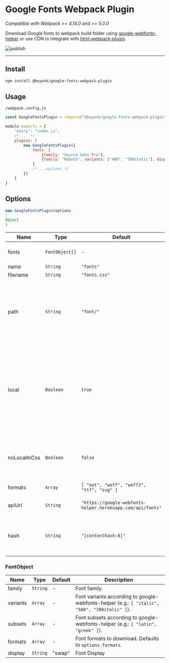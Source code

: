 # Google Fonts Webpack Plugin

*Compatible with Webpack >= 4.14.0 and >= 5.0.0*

Download Google fonts to webpack build folder
using [google-webfonts-helper](https://github.com/majodev/google-webfonts-helper) or use CDN to integrate
with [html-webpack-plugin](https://github.com/jantimon/html-webpack-plugin).

![publish](https://github.com/beyonk-adventures/google-fonts-webpack-plugin/workflows/publish/badge.svg)

---

## Install

```bash
npm install @beyonk/google-fonts-webpack-plugin
```

## Usage

`/webpack.config.js`

```js
const GoogleFontsPlugin = require("@beyonk/google-fonts-webpack-plugin")

module.exports = {
    "entry": "index.js",
    /* ... */
    plugins: [
        new GoogleFontsPlugin({
            fonts: [
                {family: "Source Sans Pro"},
                {family: "Roboto", variants: ["400", "700italic"], display: "block"}
            ]
            /* ...options */
        })
    ]
}
```

## Options

```js
new GoogleFontsPlugin(options
:
Object
)
```

| Name         |Type| Default                                                    |Description|
|--------------|----|------------------------------------------------------------|-----------|
| fonts        |`FontObject[]`| -                                                          |Configuration generated by [Fontello.com](https://fontello.com).
| name         |`String`| `"fonts"`                                                  |Module name.
| filename     |`String`| `"fonts.css"`                                              |Css file name.
| path         |`String`| `"font/"`                                                  |Relative path to fonts directory. If path is `undefined` fonts are not downloaded, the css file is generated with Google hosted font files.
| local        |`Boolean`| `true`                                                     |Whether to use google-webfonts-helper API or just link to Google Fonts hosted css. If this option is set to false this plugin just adds the css url to html-webpack-plugin (if present).
| noLocalInCss |`Boolean`| `false`                                                    |Whether to prepend `local(FontName)` expression before font files in CSS file ([see MDN](https://developer.mozilla.org/en-US/docs/Web/CSS/@font-face/src)).
| formats      |`Array`| `[ "eot", "woff", "woff2", "ttf", "svg" ]`                 |Font formats to download.
| apiUrl       |`String`| `"https://google-webfonts-helper.herokuapp.com/api/fonts"` |google-webfonts-helper API url.
| hash         |`String`| `"[contenthash:8]"`                                        |Hash substitution string for Css file name & fonts file names.

### FontObject

|Name|Type|Default|Description|
|----|----|-------|-----------|
|family|`String`|-|Font family.
|variants|`Array`|-|Font variants according	to google-webfonts-helper (e.g.: `[ "italic", "500", "700italic" ]`).
|subsets|`Array`|-|Font subsets according	to google-webfonts-helper (e.g.: `[ "latin", "greek" ]`).
|formats|`Array`|-|Font formats to download. Defaults to `options.formats`.
|display|`String`|"swap"|Font Display|
